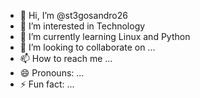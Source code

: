 - 👋 Hi, I’m @st3gosandro26
- 👀 I’m interested in Technology
- 🌱 I’m currently learning Linux and Python
- 💞️ I’m looking to collaborate on ...
- 📫 How to reach me ...
- 😄 Pronouns: ...
- ⚡ Fun fact: ...

<!---
st3gosandro26/st3gosandro26 is a ✨ special ✨ repository because its `README.md` (this file) appears on your GitHub profile.
You can click the Preview link to take a look at your changes.
--->
